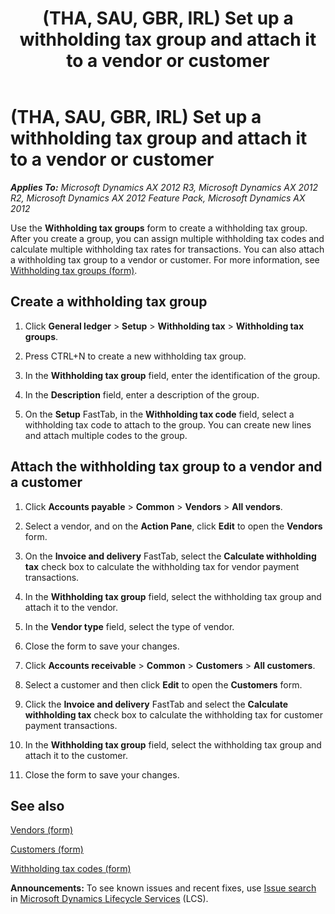 ﻿---
title: (THA, SAU, GBR, IRL) Set up a withholding tax group and attach it to a vendor or customer
TOCTitle: (THA, SAU, GBR, IRL) Set up a withholding tax group and attach it to a vendor or customer
ms:assetid: d3d81746-583d-4e35-b564-8afe5bc23332
ms:mtpsurl: https://technet.microsoft.com/en-us/library/Hh242926(v=AX.60)
ms:contentKeyID: 36059515
ms.date: 04/18/2014
mtps_version: v=AX.60
f1_keywords:
- Thailand
- vendors
- withholding tax group
---

# (THA, SAU, GBR, IRL) Set up a withholding tax group and attach it to a vendor or customer 


_**Applies To:** Microsoft Dynamics AX 2012 R3, Microsoft Dynamics AX 2012 R2, Microsoft Dynamics AX 2012 Feature Pack, Microsoft Dynamics AX 2012_

Use the **Withholding tax groups** form to create a withholding tax group. After you create a group, you can assign multiple withholding tax codes and calculate multiple withholding tax rates for transactions. You can also attach a withholding tax group to a vendor or customer. For more information, see [Withholding tax groups (form)](https://technet.microsoft.com/en-us/library/aa591973\(v=ax.60\)).

## Create a withholding tax group

1.  Click **General ledger** \> **Setup** \> **Withholding tax** \> **Withholding tax groups**.

2.  Press CTRL+N to create a new withholding tax group.

3.  In the **Withholding tax group** field, enter the identification of the group.

4.  In the **Description** field, enter a description of the group.

5.  On the **Setup** FastTab, in the **Withholding tax code** field, select a withholding tax code to attach to the group. You can create new lines and attach multiple codes to the group.

## Attach the withholding tax group to a vendor and a customer

1.  Click **Accounts payable** \> **Common** \> **Vendors** \> **All vendors**.

2.  Select a vendor, and on the **Action Pane**, click **Edit** to open the **Vendors** form.

3.  On the **Invoice and delivery** FastTab, select the **Calculate withholding tax** check box to calculate the withholding tax for vendor payment transactions.

4.  In the **Withholding tax group** field, select the withholding tax group and attach it to the vendor.

5.  In the **Vendor type** field, select the type of vendor.

6.  Close the form to save your changes.

7.  Click **Accounts receivable** \> **Common** \> **Customers** \> **All customers**.

8.  Select a customer and then click **Edit** to open the **Customers** form.

9.  Click the **Invoice and delivery** FastTab and select the **Calculate withholding tax** check box to calculate the withholding tax for customer payment transactions.

10. In the **Withholding tax group** field, select the withholding tax group and attach it to the customer.

11. Close the form to save your changes.

## See also

[Vendors (form)](https://technet.microsoft.com/en-us/library/aa592162\(v=ax.60\))

[Customers (form)](https://technet.microsoft.com/en-us/library/aa590606\(v=ax.60\))

[Withholding tax codes (form)](https://technet.microsoft.com/en-us/library/aa585361\(v=ax.60\))

  
**Announcements:** To see known issues and recent fixes, use [Issue search](http://go.microsoft.com/fwlink/?linkid=389258) in [Microsoft Dynamics Lifecycle Services](http://go.microsoft.com/fwlink/?linkid=306505) (LCS).

